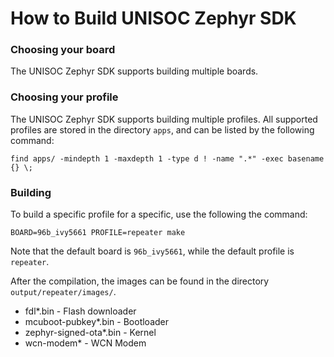 # How to Build UNISOC Zephyr SDK

### **Choosing your board**

The UNISOC Zephyr SDK supports building multiple boards.

### **Choosing your profile**

The UNISOC Zephyr SDK supports building multiple profiles.
All supported profiles are stored in the directory ```apps```,
and can be listed by the following command:

```shell
find apps/ -mindepth 1 -maxdepth 1 -type d ! -name ".*" -exec basename {} \;
```

### **Building**

To build a specific profile for a specific, use the following the command:

```shell
BOARD=96b_ivy5661 PROFILE=repeater make
```
Note that the default board is ```96b_ivy5661```, while the default profile is ```repeater```.

After the compilation, the images can be found in the directory ```output/repeater/images/```.

- fdl*.bin - Flash downloader
- mcuboot-pubkey*.bin - Bootloader
- zephyr-signed-ota*.bin - Kernel
- wcn-modem* - WCN Modem

